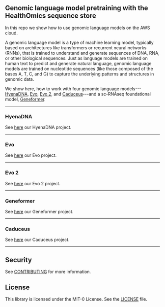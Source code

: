 ## Genomic language model pretraining with the HealthOmics sequence store

In this repo we show how to use genomic language models on the AWS cloud.

A genomic language model is a type of machine learning model, typically based on architectures like transformers or recurrent neural networks (RNNs), that is trained to understand and generate sequences of DNA, RNA, or other biological sequences. Just as language models are trained on human text to predict and generate natural language, genomic language models are trained on nucleotide sequences (like those composed of the bases A, T, C, and G) to capture the underlying patterns and structures in genomic data.

We show here, how to work with four genomic language models---[HyenaDNA](https://hazyresearch.stanford.edu/blog/2023-06-29-hyena-dna), [Evo](https://arcinstitute.org/news/blog/evo), [Evo 2](https://github.com/ArcInstitute/evo2/blob/main/README.md), and [Caduceus](https://arxiv.org/pdf/2403.03234)---and a sc-RNAseq foundational model, [Geneformer](https://www.nature.com/articles/s41586-023-06139-9).

---
### HyenaDNA

See [here](hyena-DNA/README.md) our HyenaDNA project.

---
### Evo

See [here](evo-model/README.md) our Evo project.

---
### Evo 2

See [here](evo2-model/README.md) our Evo 2 project.

---
### Geneformer

See [here](geneformer/README.md) our Geneformer project.

---
### Caduceus

See [here](caduceus/README.md) our Caduceus project.

---
## Security

See [CONTRIBUTING](CONTRIBUTING.md#security-issue-notifications) for more information.


## License

This library is licensed under the MIT-0 License. See the [LICENSE](LICENSE) file.
